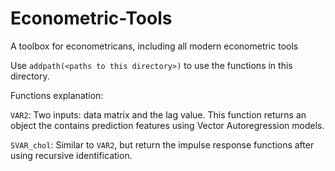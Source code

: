 # Econometric-Tools
A toolbox for econometricans, including all modern econometric tools

Use `addpath(<paths to this directory>)` to use the functions in this directory.

Functions explanation:

`VAR2`: Two inputs: data matrix and the lag value. This function returns an object the contains prediction features using Vector Autoregression models.

`SVAR_chol`: Similar to `VAR2`, but return the impulse response functions after using recursive identification.
